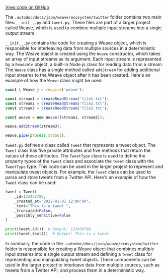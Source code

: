 [View code on GitHub](https://github.com/wandb/weave/.autodoc/docs/json/weave/ecosystem/twitter)

The `.autodoc/docs/json/weave/ecosystem/twitter` folder contains two main files: `__init__.py` and `tweet.py`. These files are part of a larger project called Weave, which is used to combine multiple input streams into a single output stream.

`__init__.py` contains the code for creating a Weave object, which is responsible for interleaving data from multiple sources in a deterministic way. The Weave object is created using the `Weave` constructor, which takes an array of input streams as its argument. Each input stream is represented by a `Readable` object, a built-in Node.js class for reading data from a stream. The `Weave` class has a single method called `addStream` for adding additional input streams to the Weave object after it has been created. Here's an example of how the `Weave` class might be used:

```javascript
const { Weave } = require('weave');

const stream1 = createReadStream('file1.txt');
const stream2 = createReadStream('file2.txt');
const stream3 = createReadStream('file3.txt');

const weave = new Weave([stream1, stream2]);

weave.addStream(stream3);

weave.pipe(process.stdout);
```

`tweet.py` defines a class called `Tweet` that represents a tweet object. The `Tweet` class has five private attributes and five methods that return the values of these attributes. The `TweetType` class is used to define the property types of the `Tweet` class and associate the `Tweet` class with the `TweetType` type. This code can be used in the larger project to represent and manipulate tweet objects. For example, the `Tweet` class can be used to parse and store tweets from a Twitter API. Here's an example of how the `Tweet` class can be used:

```python
tweet = Tweet(
    _id=123456789,
    _created_at="2022-01-01 12:00:00",
    _text="This is a tweet.",
    _truncated=False,
    _possibly_sensitive=False
)

print(tweet.id())  # Output: 123456789
print(tweet.text())  # Output: This is a tweet.
```

In summary, the code in the `.autodoc/docs/json/weave/ecosystem/twitter` folder is responsible for creating a Weave object that combines multiple input streams into a single output stream and defining a `Tweet` class for representing and manipulating tweet objects. These components can be used in the larger project to interleave data from multiple sources, such as tweets from a Twitter API, and process them in a deterministic way.
